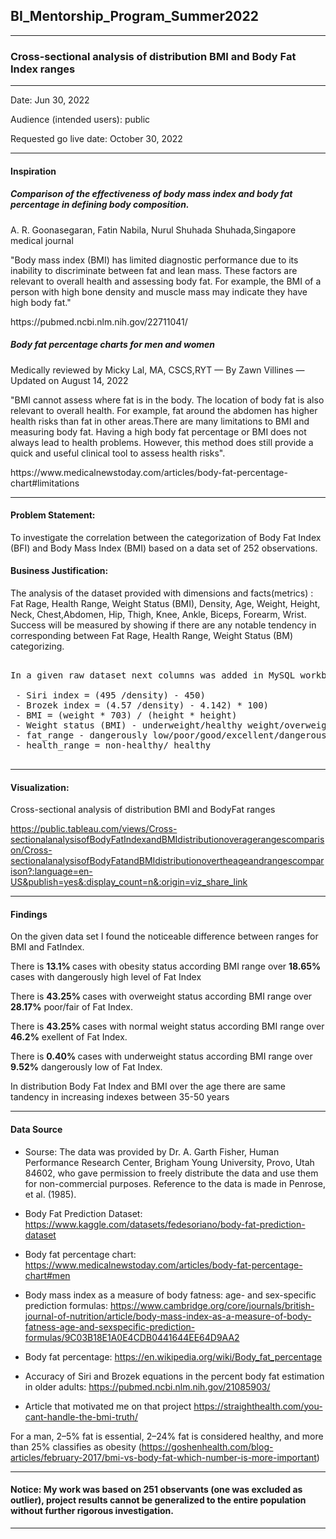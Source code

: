 ## BI_Mentorship_Program_Summer2022
***
### Cross-sectional analysis of distribution BMI and Body Fat Index ranges
***


Date: Jun 30, 2022 </p>
Audience (intended users): public </p>
Requested go live date: October 30, 2022



***
#### Inspiration

##### Comparison of the effectiveness of body mass index and body fat percentage in defining body composition.</p> 
A. R. Goonasegaran, Fatin Nabila, Nurul Shuhada Shuhada,Singapore medical journal</p> 
"Body mass index (BMI) has limited diagnostic performance due to its inability to discriminate between fat and lean mass. 
These factors are relevant to overall health and assessing body fat. For example, the BMI of a person with high bone density and muscle mass may indicate they have high body fat." </p> 
<p>https://pubmed.ncbi.nlm.nih.gov/22711041/</p> 


##### Body fat percentage charts for men and women</p>
Medically reviewed by Micky Lal, MA, CSCS,RYT — By Zawn Villines — Updated on August 14, 2022 </p>
"BMI cannot assess where fat is in the body. The location of body fat is also relevant to overall health. For example, fat around the abdomen has higher health risks than fat in other areas.There are many limitations to BMI and measuring body fat. Having a high body fat percentage or BMI does not always lead to health problems. However, this method does still provide a quick and useful clinical tool to assess health risks".</p>

<p>https://www.medicalnewstoday.com/articles/body-fat-percentage-chart#limitations</p> 

***
#### Problem Statement:
To investigate the correlation between the categorization of Body Fat Index (BFI) and Body Mass Index (BMI) based on a data set of 252 observations.


#### Business Justification:
The analysis of the dataset provided with dimensions and facts(metrics) : Fat Rage, Health Range, Weight Status (BMI), Density, Age,	Weight,	Height,	Neck, Chest,Abdomen, Hip,	Thigh,	Knee,	Ankle,	Biceps,	Forearm,	Wrist. Success will be measured by showing if there are any notable tendency in corresponding between Fat Rage, Health Range, Weight Status (BM) categorizing.

<pre>

In a given raw dataset next columns was added in MySQL workbench and saved as new table modified_bodyfat:

 - Siri index = (495 /density) - 450)
 - Brozek index = (4.57 /density) - 4.142) * 100)
 - BMI = (weight * 703) / (height * height)
 - Weight status (BMI) - underweight/healthy weight/overweight/obesity
 - fat_range - dangerously low/poor/good/excellent/dangerously heigh
 - health_range = non-healthy/ healthy

</pre>
***
#### Visualization:</p>
Cross-sectional analysis of distribution BMI and BodyFat ranges </p>https://public.tableau.com/views/Cross-sectionalanalysisofBodyFatIndexandBMIdistributionoveragerangescomparison/Cross-sectionalanalysisofBodyFatandBMIdistributionovertheageandrangescomparison?:language=en-US&publish=yes&:display_count=n&:origin=viz_share_link </p>

***
#### Findings

On the given data set I found the noticeable difference between ranges for BMI and FatIndex. </p> 
There is <b> 13.1% </b> cases with obesity status according BMI range over <b>18.65%</b> cases with dangerously high level of Fat Index</p> 
There is <b> 43.25% </b> cases with overweight status according BMI range over <b> 28.17%</b> poor/fair of Fat Index.</p> 
There is <b> 43.25% </b> cases with normal weight status according BMI range over <b>46.2%</b> exellent of Fat Index. </p> 
There is  <b> 0.40% </b> cases with underweight status according BMI range over <b>9.52%</b>  dangerously low  of Fat Index. </p> 
In distribution Body Fat Index and BMI over the age there are same tandency in increasing indexes between 35-50 years

***
#### Data Source

- Sourse:
The data was provided by Dr. A. Garth Fisher, Human
Performance Research Center, Brigham Young University, Provo, Utah
84602, who gave permission to freely distribute the data and use them
for non-commercial purposes.  Reference to the data is made in Penrose,
et al. (1985).
- Body Fat Prediction Dataset:
https://www.kaggle.com/datasets/fedesoriano/body-fat-prediction-dataset

- Body fat percentage chart:
https://www.medicalnewstoday.com/articles/body-fat-percentage-chart#men

- Body mass index as a measure of body fatness: age- and sex-specific prediction formulas:
https://www.cambridge.org/core/journals/british-journal-of-nutrition/article/body-mass-index-as-a-measure-of-body-fatness-age-and-sexspecific-prediction-formulas/9C03B18E1A0E4CDB0441644EE64D9AA2

- Body fat percentage:
https://en.wikipedia.org/wiki/Body_fat_percentage

- Accuracy of Siri and Brozek equations in the percent body fat estimation in older adults:
https://pubmed.ncbi.nlm.nih.gov/21085903/

- Article that motivated me on that project 
https://straighthealth.com/you-cant-handle-the-bmi-truth/

For a man, 2–5% fat is essential, 2–24% fat is considered healthy, and more than 25% classifies as obesity (https://goshenhealth.com/blog-articles/february-2017/bmi-vs-body-fat-which-number-is-more-important)</p>
***
#### Notice: My work was based on 251 observants (one was excluded as outlier), project results cannot be generalized to the entire population without further rigorous investigation. </b></p>
***

